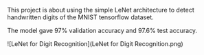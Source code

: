 This project is about using the simple LeNet architecture to detect handwritten digits of the MNIST tensorflow dataset.

The model gave 97% validation accuracy and 97.6% test accuracy.

![LeNet for Digit Recognition](LeNet for Digit Recognition.png)
